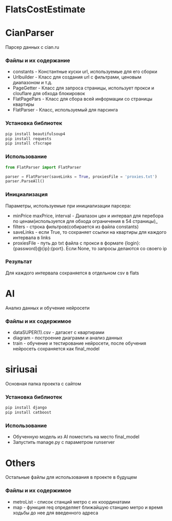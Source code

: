 # FlatsCostEstimate
# CianParser
Парсер данных с cian.ru

### Файлы и их содержание
* constants - 
Константные куски url, используемые для его сборки
* Urlbuilder - 
Класс для создания url с фильтрами, ценовым диапазоном и т.д.
* PageGetter - 
Класс для запроса страницы, использует прокси и clouflare для обхода блокировок
* FlatPagePars - 
Класс для сбора всей информации со страницы квартиры
* FlatParser - 
Класс, используемый для парсинга

### Установка библиотек
```bash
pip install beautifulsoup4
pip install requests
pip install cfscrape
```

### Использование
```python
from FlatParser import FlatParser

parser = FlatParser(saveLinks = True, proxiesFile = 'proxies.txt')
parser.ParseAll()

```

### Инициализация
Параметры, используемые при инициализации парсера:
* minPrice  maxPrice, interval - Диапазон цен и интервал для перебора по ценам(используется для обхода ограничения в 54 страницы)_
* filters - строка фильтров(собирается из файла constants)
* saveLinks - если True, то сохраняет ссылки на квартиры для каждого интервала в links
* proxiesFile - путь до txt файла с прокси в формате {login}:{password}@{ip}:{port}. Если None, то запросы делаются со своего ip

### Результат
Для каждого интервала сохраняется в отдельном csv в flats

# AI
Анализ данных и обучение нейросети
### Файлы и их содержимое
* dataSUPER(1).csv - датасет с квартирами
* diagram - построение диаграмм и анализ данных
* train - обучение и тестирование нейросети, после обучения нейросеть сохраняется как final_model

# siriusai
Основная папка проекта с сайтом
### Установка библиотек
```bash
pip install django
pip install catboost
```

### Использование
* Обученную модель из AI поместить на место final_model
* Запустить manage.py с параметром runserver


# Others
Остальные файлы для использования в проекте в будущем
### Файлы и их содержимое
* metroList - список станций метро с их координатами
* map - функция req определяет ближайшую станцию метро и время ходьбы до нее для введенного адреса
